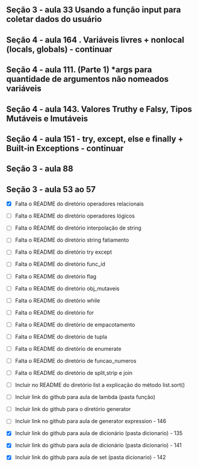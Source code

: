 ## Seção 3 - aula 33 Usando a função input para coletar dados do usuário
## Seção 4 - aula 164 . Variáveis livres + nonlocal (locals, globals) - continuar

## Seção 4 - aula 111. (Parte 1) *args para quantidade de argumentos não nomeados variáveis 
## Seção 4 - aula 143.  Valores Truthy e Falsy, Tipos Mutáveis e Imutáveis
## Seção 4 - aula 151 - try, except, else e finally + Built-in Exceptions - continuar
## Seção 3 - aula 88
## Seção 3 - aula 53 ao 57

- [x] Falta o README do diretório operadores relacionais
- [ ] Falta o README do diretório operadores lógicos
- [ ] Falta o README do diretório interpolação de string
- [ ] Falta o README do diretório string fatiamento
- [ ] Falta o README do diretório try except
- [ ] Falta o README do diretório func_id                       
- [ ] Falta o README do diretório flag
- [ ] Falta o README do diretório obj_mutaveis
- [ ] Falta o README do diretório while
- [ ] Falta o README do diretório for
- [ ] Falta o README do diretório de empacotamento
- [ ] Falta o README do diretório de tupla
- [ ] Falta o README do diretório de enumerate
- [ ] Falta o README do diretório de funcao_numeros
- [ ] Falta o README do diretório de split,strip e join
- [ ] Incluir no README do diretório list a explicação do método list.sort()
- [ ] Incluir link do github para aula de lambda (pasta função)
- [ ] Incluir link do github para o diretório generator
- [ ] Incluir link no github para aula de generator expression - 146
- [x] Incluir link do github para aula de dicionário (pasta dicionario) - 135
- [x] Incluir link do github para aula de dicionário (pasta dicionario) - 141
- [x] Incluir link do github para aula de set (pasta dicionario) - 142













